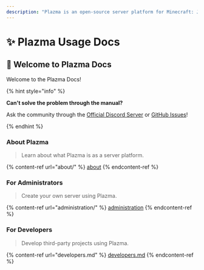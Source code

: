 ```yaml
---
description: "Plazma is an open-source server platform for Minecraft: Java Edition that adds experimental optimization based on paper and customization features using various game mechanisms."
---
```


# ✨ Plazma Usage Docs

## 👋 Welcome to Plazma Docs

Welcome to the Plazma Docs!

{% hint style="info" %}

**Can't solve the problem through the manual?**

Ask the community through the [Official Discord Server](https://discord.gg/MmfC52K8A8) or [GitHub Issues](https://github.com/PlazmaMC/PlazmaBukkit/issues)!

{% endhint %}

### About Plazma

> Learn about what Plazma is as a server platform.

{% content-ref url="about/" %}
[about](about/)
{% endcontent-ref %}

### For Administrators

> Create your own server using Plazma.

{% content-ref url="administration/" %}
[administration](administration/)
{% endcontent-ref %}

### For Developers

> Develop third-party projects using Plazma.

{% content-ref url="developers.md" %}
[developers.md](developers.md)
{% endcontent-ref %}
